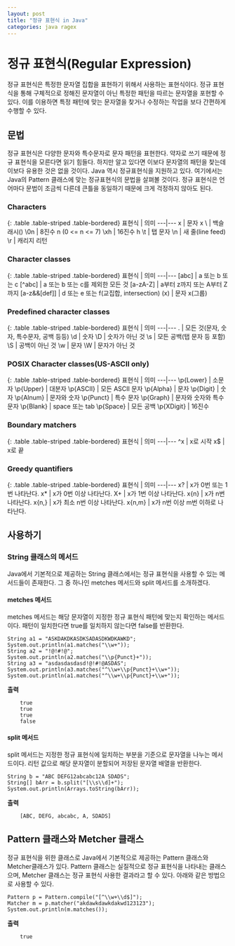 ```yaml
---
layout: post
title: "정규 표현식 in Java"
categories: java ragex
---
```


# 정규 표현식(Regular Expression)

정규 표현식은 특정한 문자열 집합을 표현하기 위해서 사용하는 표현식이다. 정규 표현식을 통해 구체적으로 정해진 문자열이 아닌 특정한 패턴을 따르는 문자열을 포현할 수 있다. 이를 이용하면 특정 패턴에 맞는 문자열을 찾거나 수정하는 작업을 보다 간편하게 수행할 수 있다.

## 문법

정규 표현식은 다양한 문자와 특수문자로 문자 패턴을 표현한다. 약자로 쓰기 때문에 정규 표현식을 모른다면 읽기 힘들다. 하지만 알고 있다면 이보다 문자열의 패턴을 찾는데 이보다 유용한 것은 없을 것이다. Java 역시 정규표현식을 지원하고 있다. 여기에서는 Java의 Pattern 클래스에 맞는 정규표현식의 문법을 살펴볼 것이다. 정규 표현식은 언어마다 문법이 조금씩 다른데 큰틀을 동일하기 때문에 크게 걱정하지 않아도 된다.

### Characters

{: .table .table-striped .table-bordered}
표현식 | 의미
---|---
x | 문자 x
\\ | 백슬래시(\)
\0n | 8진수 n (0 <= n <= 7)
\xh | 16진수 h
\t | 탭 문자
\n | 새 줄(line feed)
\r | 캐리지 리턴

### Character classes

{: .table .table-striped .table-bordered}
표현식 | 의미
---|---
[abc] | a 또는 b 또는 c
[^abc] | a 또는 b 또는 c를 제외한 모든 것
[a-zA-Z] | a부터 z까지 또는 A부터 Z까지
[a-z&&[def]] | d 또는 e 또는 f(교집합, intersection)
(x) | 문자 x(그룹)

### Predefined character classes

{: .table .table-striped .table-bordered}
표현식 | 의미
---|---
. | 모든 것(문자, 숫자, 특수문자, 공백 등등)
\d | 숫자
\D | 숫자가 아닌 것
\s | 모든 공백(탭 문자 등 포함)
\S | 공백이 아닌 것
\w | 문자
\W | 문자가 아닌 것

### POSIX Character classes(US-ASCII only)

{: .table .table-striped .table-bordered}
표현식 | 의미
---|---
\p{Lower} | 소문자
\p{Upper} | 대분자
\p{ASCII} | 모든 ASCII 문자
\p{Alpha} | 문자
\p{Digit} | 숫자
\p{Alnum} | 문자와 숫자
\p{Punct} | 특수 문자
\p{Graph} | 문자와 숫자와 특수 문자
\p{Blank} | space 또는 tab
\p{Space} | 모든 공백
\p{XDigit} | 16진수

### Boundary matchers

{: .table .table-striped .table-bordered}
표현식 | 의미
---|---
^x | x로 시작
x$ | x로 끝

### Greedy quantifiers

{: .table .table-striped .table-bordered}
표현식 | 의미
---|---
x? | x가 0번 또는 1번 나타난다.
x* | x가 0번 이상 나타난다.
X+ | x가 1번 이상 나타난다.
x{n} | x가 n번 나타난다.
x{n,} | x가 최소 n번 이상 나타난다.
x{n,m} | x가 n번 이상 m번 이하로 나타난다.

## 사용하기

### String 클래스의 메서드

Java에서 기본적으로 제공하는 String 클래스에서는 정규 표현식을 사용할 수 있는 메서드들이 존재한다. 그 중 하나인  metches 메서드와 split 메서드를 소개하겠다.

#### metches 메서드

metches 메서드는 해당 문자열이 지정한 정규 표현식 패턴에 맞는지 확인하는 메서드이다. 패턴이 일치한다면 true를 일치하지 않는다면 false를 반환한다.


    String a1 = "ASKDAKDKASDKSADASDKWDKAWKD";
    System.out.println(a1.matches("\\w+"));
    String a2 = "!@!#!@";
    System.out.println(a2.matches("\\p{Punct}+"));
    String a3 = "asdasdasdasd!@!#!@ASDAS";
    System.out.println(a3.matches("^\\w+\\p{Punct}+\\w+"));
    System.out.println(a1.matches("^\\w+\\p{Punct}+\\w+"));
    
    
**출력**

```        
    true
    true
    true
    false
```
    
#### split 메서드

split 메서드는 지정한 정규 표현식에 일치하는 부분을 기준으로 문자열을 나누는 메서드이다. 리턴 값으로 해당 문자열이 분할되어 저장된 문자열 배열을 반환한다.


    String b = "ABC DEFG12abcabc12A SDADS";
    String[] bArr = b.split("[\\s\\d]+");
    System.out.println(Arrays.toString(bArr));

    
**출력**

```
    [ABC, DEFG, abcabc, A, SDADS]
```

## Pattern 클래스와 Metcher 클래스

정규 표현식을 위한 클래스로 Java에서 기본적으로 제공하는 Pattern 클래스와 Metcher클래스가 있다.  Pattern 클래스는 실질적으로 정규 표현식을 나타내는 클래스으며, Metcher 클래스는 정규 표현식 사용한 결과라고 할 수 있다. 아래와 같은 방법으로 사용할 수 있다.


    Pattern p = Pattern.compile("[^\\w+\\d$]");
    Matcher m = p.matcher("akdawkdawkdakwd123123");
    System.out.println(m.matches()); 


**출력**

```
    true
```
